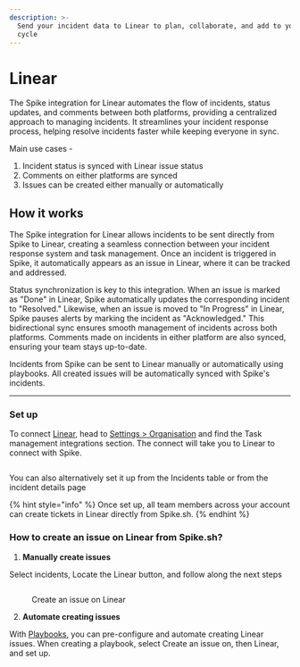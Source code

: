 ```yaml
---
description: >-
  Send your incident data to Linear to plan, collaborate, and add to your next
  cycle
---
```


# Linear
The Spike integration for Linear automates the flow of incidents, status updates, and comments between both platforms, providing a centralized approach to managing incidents. It streamlines your incident response process, helping resolve incidents faster while keeping everyone in sync.

Main use cases -

1. Incident status is synced with Linear issue status
2. Comments on either platforms are synced
3. Issues can be created either manually or automatically

## How it works
The Spike integration for Linear allows incidents to be sent directly from Spike to Linear, creating a seamless connection between your incident response system and task management. Once an incident is triggered in Spike, it automatically appears as an issue in Linear, where it can be tracked and addressed.

Status synchronization is key to this integration. When an issue is marked as "Done" in Linear, Spike automatically updates the corresponding incident to "Resolved." Likewise, when an issue is moved to "In Progress" in Linear, Spike pauses alerts by marking the incident as "Acknowledged." This bidirectional sync ensures smooth management of incidents across both platforms. Comments made on incidents in either platform are also synced, ensuring your team stays up-to-date.

Incidents from Spike can be sent to Linear manually or automatically using playbooks. All created issues will be automatically synced with Spike's incidents.

---

### Set up

To connect [Linear](https://linear.app), head to [Settings > Organisation](https://app.spike.sh/settings/general/organisation) and find the Task management integrations section. The connect will take you to Linear to connect with Spike.

<figure><img src="../../.gitbook/assets/image (2) (1) (2).png" alt=""><figcaption></figcaption></figure>

You can also alternatively set it up from the Incidents table or from the incident details page

{% hint style="info" %}
Once set up, all team members across your account can create tickets in Linear directly from Spike.sh.
{% endhint %}

### How to create an issue on Linear from Spike.sh?

1. **Manually create issues**

Select incidents, Locate the Linear button, and follow along the next steps

<figure><img src="../../.gitbook/assets/image (6).png" alt=""><figcaption><p>Create an issue on Linear</p></figcaption></figure>

2. **Automate creating issues**

With [Playbooks](playbooks/introduction-to-playbooks), you can pre-configure and automate creating Linear issues. When creating a playbook, select Create an issue on, then Linear, and set up. 


<figure><img src="../../.gitbook/assets/image (11) (1).png" alt=""><figcaption></figcaption></figure>
